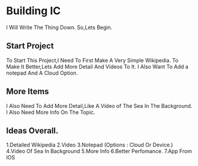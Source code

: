 # Building IC
I Will Write The Thing Down.
So,Lets Begin.
##  Start Project 
To Start This Project,I Need To First Make A Very Simple Wikipedia.
To Make It Better,Lets Add More Detail And Videos To It.
I Also Want To Add a notepad And A Cloud Option.
## More Items
I Also Need To Add More Detail,Like A Video of The Sea In The Background.
I Also Need More Info On The Topic.
## Ideas Overall.
1.Detailed Wikipedia
2.Video
3.Notepad (Options : Cloud Or Device.)
4.Video Of Sea In Background
5.More Info
6.Better Perfomance.
7.App From IOS
